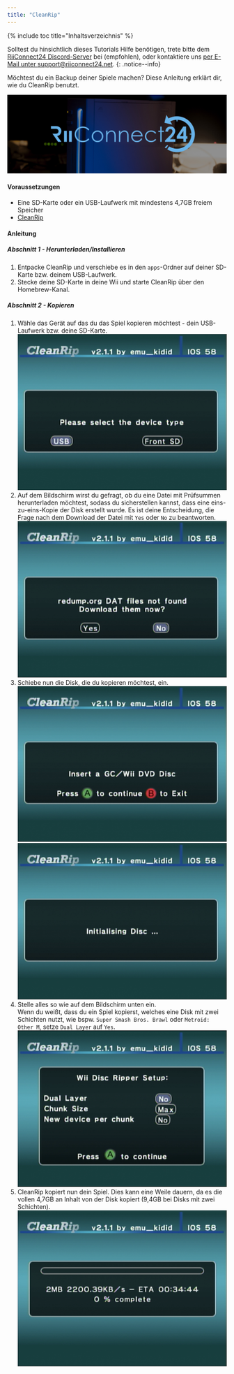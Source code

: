 ```yaml
---
title: "CleanRip"
---
```


{% include toc title="Inhaltsverzeichnis" %}

Solltest du hinsichtlich dieses Tutorials Hilfe benötigen, trete bitte dem [RiiConnect24 Discord-Server](https://discord.gg/b4Y7jfD) bei (empfohlen), oder kontaktiere uns [per E-Mail unter support@riiconnect24.net](mailto:support@riiconnect24.net).
{: .notice--info}

Möchtest du ein Backup deiner Spiele machen? Diese Anleitung erklärt dir, wie du CleanRip benutzt.

![RiiConnect24-Logo](/images/WiiRC24Logo.jpg)

#### Voraussetzungen

* Eine SD-Karte oder ein USB-Laufwerk mit mindestens 4,7GB freiem Speicher
* [CleanRip](https://github.com/emukidid/cleanrip/releases/latest)

#### Anleitung

##### Abschnitt 1 - Herunterladen/Installieren

1. Entpacke CleanRip und verschiebe es in den `apps`-Ordner auf deiner SD-Karte bzw. deinem USB-Laufwerk.
1. Stecke deine SD-Karte in deine Wii und starte CleanRip über den Homebrew-Kanal.

##### Abschnitt 2 - Kopieren

1. Wähle das Gerät auf das du das Spiel kopieren möchtest - dein USB-Laufwerk bzw. deine SD-Karte. ![Gerätetyp](/images/CleanRip/2.png)
1. Auf dem Bildschirm wirst du gefragt, ob du eine Datei mit Prüfsummen herunterladen möchtest, sodass du sicherstellen kannst, dass eine eins-zu-eins-Kopie der Disk erstellt wurde. Es ist deine Entscheidung, die Frage nach dem Download der Datei mit `Yes` oder `No` zu beantworten. ![DAT](/images/CleanRip/3.png)
1. Schiebe nun die Disk, die du kopieren möchtest, ein. ![DVD](/images/CleanRip/4.png) ![Disc initialisieren](/images/CleanRip/5.png)
1. Stelle alles so wie auf dem Bildschirm unten ein.<br>Wenn du weißt, dass du ein Spiel kopierst, welches eine Disk mit zwei Schichten nutzt, wie bspw. `Super Smash Bros. Brawl` oder `Metroid: Other M`, setze `Dual Layer` auf `Yes`. ![Einstellungen](/images/CleanRip/6.png)
1. CleanRip kopiert nun dein Spiel. Dies kann eine Weile dauern, da es die vollen 4,7GB an Inhalt von der Disk kopiert (9,4GB bei Disks mit zwei Schichten). ![Kopieren](/images/CleanRip/7.png)
